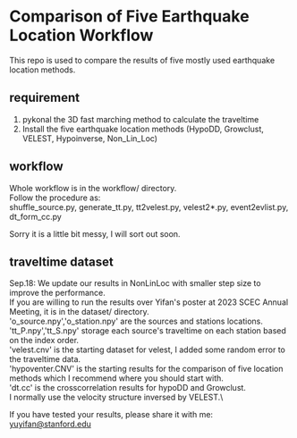 # Comparison of Five Earthquake Location Workflow

This repo is used to compare the results of five mostly used earthquake location methods.

## requirement
1. pykonal the 3D fast marching method to calculate the traveltime
2. Install the five earthquake location methods (HypoDD, Growclust, VELEST, Hypoinverse, Non_Lin_Loc)
## workflow
Whole workflow is in the workflow/ directory.\
Follow the procedure as:\
shuffle_source.py, generate_tt.py, tt2velest.py, velest2\*.py, event2evlist.py, dt_form_cc.py

Sorry it is a little bit messy, I will sort out soon.
## traveltime dataset
Sep.18: We update our results in NonLinLoc with smaller step size to improve the performance. \
If you are willing to run the results over Yifan's poster at 2023 SCEC Annual Meeting, it is in the dataset/ directory.\
'o_source.npy','o_station.npy' are the sources and stations locations.\
'tt_P.npy','tt_S.npy' storage each source's traveltime on each station based on the index order.\
'velest.cnv' is the starting dataset for velest, I added some random error to the traveltime data.\
'hypoventer.CNV' is the starting results for the comparison of five location methods which I recommend where you should start with.\
'dt.cc' is the crosscorrelation results for hypoDD and Growclust.\
I normally use the velocity structure inversed by VELEST.\

If you have tested your results, please share it with me: yuyifan@stanford.edu
